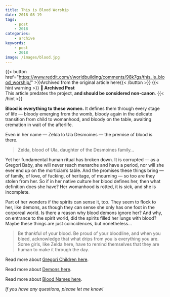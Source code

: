 ```yaml
---
title: This is Blood Worship
date: 2018-08-19
tags:
    - post
    - 2018
categories:
    - archive
keywords:
    - post
    - 2018
image: /images/blood.jpg
---
```

{{< button href="https://www.reddit.com/r/worldbuilding/comments/98k7gs/this_is_blood_worship/" >}}Archived from the original article here{{< /button >}}
{{< hint warning >}}
**🌸 Archived Post**  
This article predates the project, **and should be considered non-canon**.
{{< /hint >}}

**Blood is everything to these women.** It defines them through every stage of life  —  bloody emerging from the womb, bloody again in the delicate transition from child to womanhood, and bloody on the table, awaiting cremation in wait of the afterlife.

Even in her name  —  Zelda lo Ula Desmoines  —  the premise of blood is there.

>Zelda, blood of Ula, daughter of the Desmoines family…

Yet her fundamental human ritual has broken down. It is corrupted —  as a Gregori Baby, she will never reach menarche and have a period, nor will she ever end up on the mortician’s table. And the promises these things bring  —  of family, of love, of fucking, of heritage, of mourning  —  so too are they stolen from her. So if in her native culture her blood defines her, then what definition does she have? Her womanhood is rotted, it is sick, and she is incomplete.

Part of her wonders if the spirits can sense it, too. They seem to flock to her, like demons, as though they can sense she only has one foot in the corporeal world. Is there a reason why blood demons ignore her? And why, on entrance to the spirit world, did the spirits filled her lungs with blood? Maybe these things are just coincidences, but nonetheless…

>Be thankful of your blood. Be proud of your bloodline, and when you bleed, acknowledge that what drips from you is everything you are. Some girls, like Zelda here, have to remind themselves that they are human to make it through the day.

Read more about [Gregori Children here](https://www.reddit.com/r/worldbuilding/comments/93p31c/announcing_the_princess_of_the_earth/).

Read more about [Demons here](https://www.reddit.com/r/worldbuilding/comments/97sckc/old_dead_demons_still_wander_the_countryside/).

Read more about [Blood Names here](https://www.reddit.com/r/worldbuilding/comments/8r03tc/blood_names/).

*If you have any questions, please let me know!*
